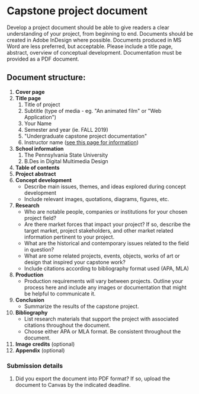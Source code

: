 # Capstone project document

Develop a project document should be able to give readers a clear understanding of your project, from beginning to end. Documents should be created in Adobe InDesign where possible. Documents produced in MS Word are less preferred, but acceptable. Please include a title page, abstract, overview of conceptual development. Documentation must be provided as a PDF document.

## Document structure:

1. **Cover page**
2. **Title page**
   1. Title of project
   2. Subtitle \(type of media - eg. "An animated film" or "Web Application"\)
   3. Your Name
   4. Semester and year \(ie. FALL 2019\)
   5. "Undergraduate capstone project documentation"
   6. Instructor name \([see this page for information](/instructor.md)\)
3. **School information**
   1. The Pennsylvania State University
   2. B.Des in Digital Multimedia Design
4. **Table of contents**
5. **Project abstract**
6. **Concept development**
   * Describe main issues, themes, and ideas explored during concept development
   * Include relevant images, quotations, diagrams, figures, etc.
7. **Research**
   * Who are notable people, companies or institutions for your chosen project field?
   * Are there market forces that impact your project? If so, describe the target market, project stakeholders, and other market related information pertinent to your project.
   * What are the historical and contemporary issues related to the field in question?
   * What are some related projects, events, objects, works of art or design that inspired your capstone work?
   * Include citations according to bibliography format used \(APA, MLA\)
8. **Production**
   * Production requirements will vary between projects. Outline your process here and include any images or documentation that might be helpful to communicate it.
9. **Conclusion**
   * Summarize the results of the capstone project. 
10. **Bibliography**
    * List research materials that support the project with associated citations throughout the document.
    * Choose either APA or MLA format. Be consistent throughout the document.
11. **Image credits** \(optional\)
12. **Appendix** \(optional\)

### Submission details

1. Did you export the document into PDF format? If so, upload the document to Canvas by the indicated deadline.



